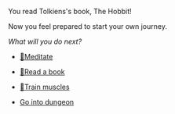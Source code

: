 You read Tolkiens's book, The Hobbit!

Now you feel prepared to start your own journey.

*What will you do next?*

- [🧘Meditate](1-1A.md)

- [📖Read a book](1-1B.md)

- [💪Train muscles](0-1A.md)

- [Go into dungeon](../1/2.md)
